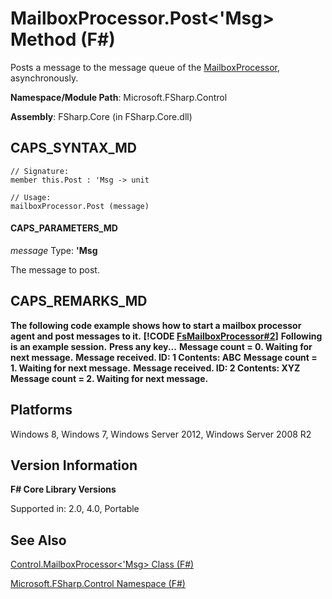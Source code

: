 # MailboxProcessor.Post<'Msg> Method (F#)

Posts a message to the message queue of the [MailboxProcessor](http://msdn.microsoft.com/en-us/library/2052c977-f787-4a0b-b25f-9444e26b5fdf), asynchronously.

**Namespace/Module Path**: Microsoft.FSharp.Control

**Assembly**: FSharp.Core (in FSharp.Core.dll)


## CAPS_SYNTAX_MD

```
// Signature:
member this.Post : 'Msg -> unit

// Usage:
mailboxProcessor.Post (message)
```

#### CAPS_PARAMETERS_MD
*message*
Type: **'Msg**


The message to post.




## CAPS_REMARKS_MD
**The following code example shows how to start a mailbox processor agent and post messages to it.**
**[!CODE [FsMailboxProcessor#2](../CodeSnippet/VS_Snippets_Fsharp/fsmailboxprocessor/FSharp/fs/program.fs#2)]**
**Following is an example session.**
**Press any key...**
**Message count = 0. Waiting for next message.**
**Message received. ID: 1 Contents: ABC**
**Message count = 1. Waiting for next message.**
**Message received. ID: 2 Contents: XYZ**
**Message count = 2. Waiting for next message.**
## Platforms
Windows 8, Windows 7, Windows Server 2012, Windows Server 2008 R2


## Version Information
**F# Core Library Versions**

Supported in: 2.0, 4.0, Portable




## See Also
[Control.MailboxProcessor&#60;'Msg&#62; Class &#40;F&#35;&#41;](Control.MailboxProcessor%3C%27Msg%3E+Class+%28F%23%29.md)

[Microsoft.FSharp.Control Namespace &#40;F&#35;&#41;](Microsoft.FSharp.Control+Namespace+%28F%23%29.md)

